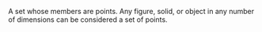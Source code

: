 A set whose members are points. Any figure, solid, or object in any
number of dimensions can be considered a set of points.
